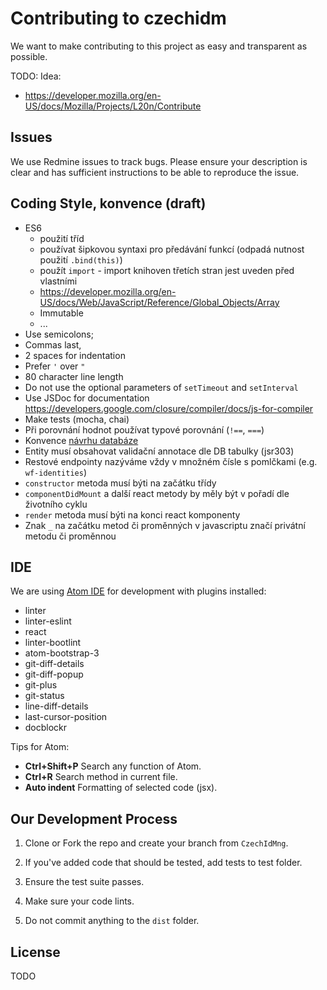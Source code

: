 # Contributing to czechidm
We want to make contributing to this project as easy and transparent as possible.

TODO: Idea:
* https://developer.mozilla.org/en-US/docs/Mozilla/Projects/L20n/Contribute

## Issues
We use Redmine issues to track bugs. Please ensure your description is clear and has sufficient instructions to be able to reproduce the issue.

## Coding Style, konvence (draft)
* ES6
  * použití tříd
  * používat šipkovou syntaxi pro předávání funkcí (odpadá nutnost použití `.bind(this)`)
  * použít `import` - import knihoven třetích stran jest uveden před vlastními
  * https://developer.mozilla.org/en-US/docs/Web/JavaScript/Reference/Global_Objects/Array
  * Immutable
  * ...
* Use semicolons;
* Commas last,
* 2 spaces for indentation
* Prefer `'` over `"`
* 80 character line length
* Do not use the optional parameters of `setTimeout` and `setInterval`
* Use JSDoc for documentation https://developers.google.com/closure/compiler/docs/js-for-compiler
* Make tests (mocha, chai)
* Při porovnání hodnot používat typové porovnání (`!==`, `===`)
* Konvence [návrhu databáze](https://proj.bcvsolutions.eu/ngidm/doku.php?id=navrh:identifikatory)
* Entity musí obsahovat validační annotace dle DB tabulky (jsr303)
* Restové endpointy nazýváme vždy v množném čísle s pomlčkami (e.g. `wf-identities`)
* `constructor` metoda musí býti na začátku třídy
* `componentDidMount` a další react metody by měly být v pořadí dle životního cyklu
* `render` metoda musí býti na konci react komponenty
* Znak `_` na začátku metod či proměnných v javascriptu značí privátní metodu či proměnnou

## IDE

We are using [Atom IDE](https://atom.io/) for development with plugins installed:
* linter
* linter-eslint
* react
* linter-bootlint
* atom-bootstrap-3
* git-diff-details
* git-diff-popup
* git-plus
* git-status
* line-diff-details
* last-cursor-position
* docblockr

Tips for Atom:
* **Ctrl+Shift+P** Search any function of Atom.
* **Ctrl+R** Search method in current file.
* **Auto indent** Formatting of selected code (jsx).



## Our Development Process

1. Clone or Fork the repo and create your branch from `CzechIdMng`.

2. If you've added code that should be tested, add tests to test folder.

3. Ensure the test suite passes.

4. Make sure your code lints.

5. Do not commit anything to the `dist` folder.

## License
TODO
